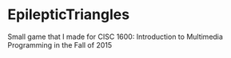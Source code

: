 # EpilepticTriangles
Small game that I made for CISC 1600: Introduction to Multimedia Programming in the Fall of 2015
